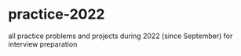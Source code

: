 # practice-2022
all practice problems and projects during 2022 (since September) for interview preparation
